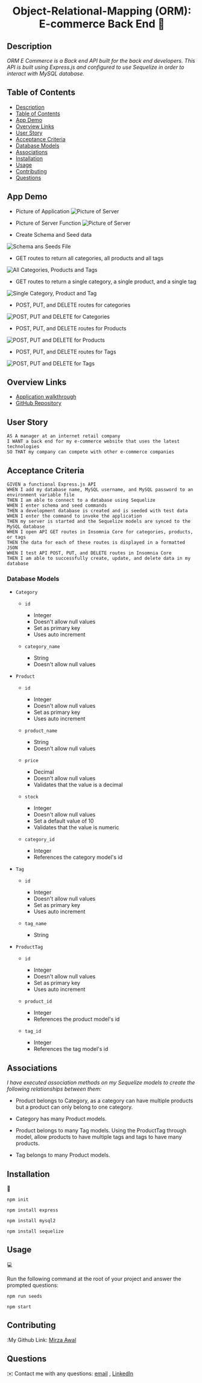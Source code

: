 <h1 align="center">Object-Relational-Mapping (ORM): E-commerce Back End 👋</h1>

## Description

*ORM E Commerce is a Back end API built for the back end developers. This API is built using Express.js and configured to use Sequelize in order to interact with MySQL database.*

## Table of Contents

- [Description](#description)
- [Table of Contents](#table-of-contents)
- [App Demo](#app-demo)
- [Overview Links](#overview-links)
- [User Story](#user-story)
- [Acceptance Criteria](#acceptance-criteria)
- [Database Models](#database-models)
- [Associations](#associations)
- [Installation](#installation)
- [Usage](#usage)
- [Contributing](#contributing)
- [Questions](#questions)

## App Demo
- Picture of Application
![Picture of Server](./Develop/Assets/screenshot-application.JPG)

- Picture of Server Function
![Picture of Server](./Develop/Assets/screenshot-localhost-display.JPG)

- Create Schema and Seed data

![Schema ans Seeds File](./Develop/Assets/schema-seeds-files.gif)

- GET routes to return all categories, all products and all tags

![All Categories, Products and Tags](./Develop/Assets/all-type-category-product-tag.gif)

- GET routes to return a single category, a single product, and a single tag

![Single Category, Product and Tag](./Develop/Assets/by-single-category-product-tag.gif)

- POST, PUT, and DELETE routes for categories

![POST, PUT and DELETE for Categories](./Develop/Assets/by-categories-POST-PUT-DELETE.gif)

- POST, PUT, and DELETE routes for Products

![POST, PUT and DELETE for Products](./Develop/Assets/by-products-POST-PUT-DELETE.gif)

- POST, PUT, and DELETE routes for Tags

![POST, PUT and DELETE for Tags](./Develop/Assets/by-Tag-POST-PUT-DELETE.gif)

## Overview Links
- [Application walkthrough](https://drive.google.com/file/d/10Lc6qOoBlbw_mf55MkFXn0_AhzZeAzGF/view)
- [GitHub Repository](https://mirzadev.github.io/ORM-ECommerce-Back-End/)

## User Story

```text
AS A manager at an internet retail company
I WANT a back end for my e-commerce website that uses the latest technologies
SO THAT my company can compete with other e-commerce companies
```

## Acceptance Criteria

```text
GIVEN a functional Express.js API
WHEN I add my database name, MySQL username, and MySQL password to an environment variable file
THEN I am able to connect to a database using Sequelize
WHEN I enter schema and seed commands
THEN a development database is created and is seeded with test data
WHEN I enter the command to invoke the application
THEN my server is started and the Sequelize models are synced to the MySQL database
WHEN I open API GET routes in Insomnia Core for categories, products, or tags
THEN the data for each of these routes is displayed in a formatted JSON
WHEN I test API POST, PUT, and DELETE routes in Insomnia Core
THEN I am able to successfully create, update, and delete data in my database
```

### Database Models

- `Category`

    - `id`
        - Integer
        - Doesn't allow null values
        - Set as primary key
        - Uses auto increment

    - `category_name`
        - String
        - Doesn't allow null values

- `Product`

    - `id`
        - Integer
        - Doesn't allow null values
        - Set as primary key
        - Uses auto increment

    - `product_name`
        - String
        - Doesn't allow null values

    - `price`
        - Decimal
        - Doesn't allow null values
        - Validates that the value is a decimal

    - `stock`
        - Integer
        - Doesn't allow null values
        - Set a default value of 10
        - Validates that the value is numeric

    - `category_id`
        - Integer
        - References the category model's id

- `Tag`

    - `id`
        - Integer
        - Doesn't allow null values
        - Set as primary key
        - Uses auto increment

    - `tag_name`
        - String

- `ProductTag`

    - `id`
        - Integer
        - Doesn't allow null values
        - Set as primary key
        - Uses auto increment

    - `product_id`
        - Integer
        - References the product model's id

    - `tag_id`
        - Integer
        - References the tag model's id

## Associations

*I have executed association methods on my Sequelize models to create the following relationships between them:*

- Product belongs to Category, as a category can have multiple products but a product can only belong to one category.

- Category has many Product models.

- Product belongs to many Tag models. Using the ProductTag through model, allow products to have multiple tags and tags to have many products.

- Tag belongs to many Product models.

## Installation
💾   
  
`npm init`
  
`npm install express`

`npm install mysql2`

`npm install sequelize`

  
## Usage
💻   
  
Run the following command at the root of your project and answer the prompted questions:

`npm run seeds`
  
`npm start`

## Contributing
:My Github Link: [Mirza Awal](https://github.com/mirzadev)

## Questions
✉️ Contact me with any questions: [email](mailto:awal.mirza2016@gmail.com) , [LinkedIn](https://www.linkedin.com/in/mirza-awal-5972511b5/)<br />
